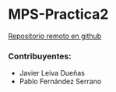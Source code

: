 # MPS-Practica2

[Repositorio remoto en github](https://github.com/javild01/MPS-Practica2)

### Contribuyentes:
- Javier Leiva Dueñas
- Pablo Fernández Serrano

